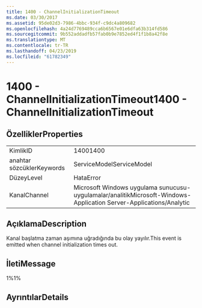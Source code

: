 ```yaml
---
title: 1400 - ChannelInitializationTimeout
ms.date: 03/30/2017
ms.assetid: 95de02d3-7986-4bbc-934f-c9dc4a809682
ms.openlocfilehash: 4a24d7769489cca6b6567e01e6dfa63b314fd586
ms.sourcegitcommit: 9b552addadfb57fab0b9e7852ed4f1f1b8a42f8e
ms.translationtype: MT
ms.contentlocale: tr-TR
ms.lasthandoff: 04/23/2019
ms.locfileid: "61782349"
---
```

# <a name="1400---channelinitializationtimeout"></a><span data-ttu-id="ee30f-102">1400 - ChannelInitializationTimeout</span><span class="sxs-lookup"><span data-stu-id="ee30f-102">1400 - ChannelInitializationTimeout</span></span>
## <a name="properties"></a><span data-ttu-id="ee30f-103">Özellikler</span><span class="sxs-lookup"><span data-stu-id="ee30f-103">Properties</span></span>  
  
|||  
|-|-|  
|<span data-ttu-id="ee30f-104">Kimlik</span><span class="sxs-lookup"><span data-stu-id="ee30f-104">ID</span></span>|<span data-ttu-id="ee30f-105">1400</span><span class="sxs-lookup"><span data-stu-id="ee30f-105">1400</span></span>|  
|<span data-ttu-id="ee30f-106">anahtar sözcükler</span><span class="sxs-lookup"><span data-stu-id="ee30f-106">Keywords</span></span>|<span data-ttu-id="ee30f-107">ServiceModel</span><span class="sxs-lookup"><span data-stu-id="ee30f-107">ServiceModel</span></span>|  
|<span data-ttu-id="ee30f-108">Düzey</span><span class="sxs-lookup"><span data-stu-id="ee30f-108">Level</span></span>|<span data-ttu-id="ee30f-109">Hata</span><span class="sxs-lookup"><span data-stu-id="ee30f-109">Error</span></span>|  
|<span data-ttu-id="ee30f-110">Kanal</span><span class="sxs-lookup"><span data-stu-id="ee30f-110">Channel</span></span>|<span data-ttu-id="ee30f-111">Microsoft Windows uygulama sunucusu-uygulamalar/analitik</span><span class="sxs-lookup"><span data-stu-id="ee30f-111">Microsoft-Windows-Application Server-Applications/Analytic</span></span>|  
  
## <a name="description"></a><span data-ttu-id="ee30f-112">Açıklama</span><span class="sxs-lookup"><span data-stu-id="ee30f-112">Description</span></span>  
 <span data-ttu-id="ee30f-113">Kanal başlatma zaman aşımına uğradığında bu olay yayılır.</span><span class="sxs-lookup"><span data-stu-id="ee30f-113">This event is emitted when channel initialization times out.</span></span>  
  
## <a name="message"></a><span data-ttu-id="ee30f-114">İleti</span><span class="sxs-lookup"><span data-stu-id="ee30f-114">Message</span></span>  
 <span data-ttu-id="ee30f-115">1%</span><span class="sxs-lookup"><span data-stu-id="ee30f-115">1%</span></span>  
  
## <a name="details"></a><span data-ttu-id="ee30f-116">Ayrıntılar</span><span class="sxs-lookup"><span data-stu-id="ee30f-116">Details</span></span>
